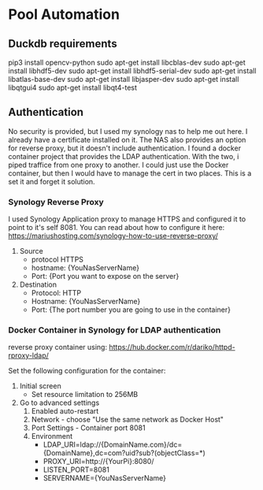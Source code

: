 # Pool Automation

## Duckdb requirements
pip3 install opencv-python 
sudo apt-get install libcblas-dev
sudo apt-get install libhdf5-dev
sudo apt-get install libhdf5-serial-dev
sudo apt-get install libatlas-base-dev
sudo apt-get install libjasper-dev 
sudo apt-get install libqtgui4 
sudo apt-get install libqt4-test

## Authentication
No security is provided, but I used my synology nas to help me out here. I already have a certificate installed on it. The NAS also provides an option for reverse proxy, but it doesn't include authentication. I found a docker container project that provides the LDAP authentication. With the two, i piped traffice from one proxy to another. I could just use the Docker container, but then I would have to manage the cert in two places. This is a set it and forget it solution.

### Synology Reverse Proxy
I used Synology Application proxy to manage HTTPS and configured it to point to it's self 8081.
You can read about how to configure it here: https://mariushosting.com/synology-how-to-use-reverse-proxy/
1. Source
    * protocol HTTPS
    * hostname: {YouNasServerName}
    * Port: {Port you want to expose on the server}
2. Destination
    * Protocol: HTTP
    * Hostname: {YouNasServerName}
    * Port: {The port number you are going to use in the container}

### Docker Container in Synology for LDAP authentication
reverse proxy container using: https://hub.docker.com/r/dariko/httpd-rproxy-ldap/

Set the following configuration for the container:
1. Initial screen
    * Set resource limitation to 256MB
2. Go to advanced settings
    1. Enabled auto-restart
    2. Network - choose "Use the same network as Docker Host"
    3. Port Settings - Container port 8081
    4. Environment
        * LDAP_URI=ldap://{DomainName.com}/dc={DomainName},dc=com?uid?sub?(objectClass=*)
        * PROXY_URI=http://{YourPi}:8080/
        * LISTEN_PORT=8081
        * SERVERNAME={YouNasServerName}    